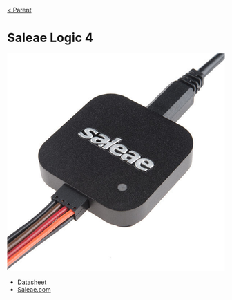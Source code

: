 [< Parent](./Readme.md)

# Saleae Logic 4

![Saleae Logic 4](./images/saleae.jpeg)

- [Datasheet](./pdfs/Logic+4+Data+Sheet.pdf)
- [Saleae.com](https://www.saleae.com/)
